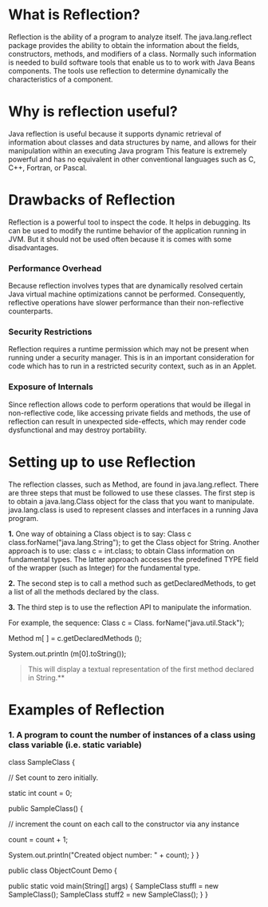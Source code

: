 # What is Reflection?
Reflection is the ability of a program to analyze itself. The java.lang.reflect package provides the ability to obtain the information about the fields, constructors, methods, and modifiers of a class. Normally such information is needed to build software tools that enable us to to work with Java Beans components. The tools use reflection to determine dynamically the characteristics of a component.

# Why is reflection useful?
Java reflection is useful because it supports dynamic retrieval of information about classes and data structures by name, and allows for their manipulation within an executing Java program This feature is extremely powerful and has no equivalent in other conventional languages such as C, C++, Fortran, or Pascal.

# Drawbacks of Reflection
Reflection is a powerful tool to inspect the code. It helps in debugging. Its can be used to modify the runtime behavior of the application running in JVM. But it should not be used often because it is comes with some disadvantages.

### Performance Overhead 
Because reflection involves types that are dynamically resolved certain Java virtual machine optimizations cannot be performed. Consequently, reflective operations have slower performance than their non-reflective counterparts. 
### Security Restrictions
Reflection requires a runtime permission which may not be present when running under a security manager. This is in an important consideration for code which has to run in a restricted security context, such as in an Applet. 
### Exposure of Internals
Since reflection allows code to perform operations that would be illegal in non-reflective code, like accessing private fields and methods, the use of reflection can result in unexpected side-effects, which may render code dysfunctional and may destroy portability.

# Setting up to use Reflection 
The reflection classes, such as Method, are found in java.lang.reflect. There are three steps that must be followed to use these classes. The first step is to obtain a java.lang.Class object for the class that you want to manipulate. java.lang.class is used to represent classes and interfaces in a running Java program.

**1.** One way of obtaining a Class object is to say: Class c class.forName("java.lang.String");
to get the Class object for String. Another approach is to use:
class c = int.class;
to obtain Class information on fundamental types. The latter approach accesses the predefined TYPE field of the wrapper (such as Integer) for the fundamental type.

**2.** The second step is to call a method such as getDeclaredMethods, to get a list of all the methods declared by the class.

**3.** The third step is to use the reflection API to manipulate the information.

For example, the sequence: Class c = Class. forName("java.util.Stack");

Method m[ ] = c.getDeclaredMethods ();

System.out.println (m[0].toString());

> This will display a textual representation of the first method declared in String.**


# Examples of Reflection

### 1. A program to count the number of instances of a class using class variable (i.e. static variable)

class SampleClass {

// Set count to zero initially.

static int count = 0; 

public SampleClass() {

// increment the count on each call to the constructor via any instance

count = count + 1;

System.out.println("Created object number: " + count);
  }
}

public class ObjectCount Demo {

public static void main(String[] args) { 
SampleClass stuffl = new SampleClass();
SampleClass stuff2 = new SampleClass();
  }
 }




